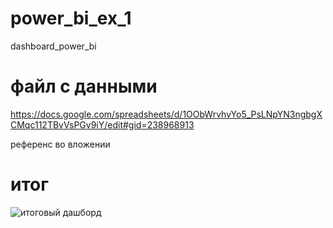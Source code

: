 # power_bi_ex_1
dashboard_power_bi


# файл с данными
https://docs.google.com/spreadsheets/d/1OObWrvhvYo5_PsLNpYN3ngbgXCMqc112TBvVsPGv9iY/edit#gid=238968913

референс во вложении

# итог
![итоговый дашборд](https://github.com/anna-kriv0s/power_bi_ex_1/assets/130139738/3a28b38d-e6ca-4af7-85b3-e626eacf50f6)

